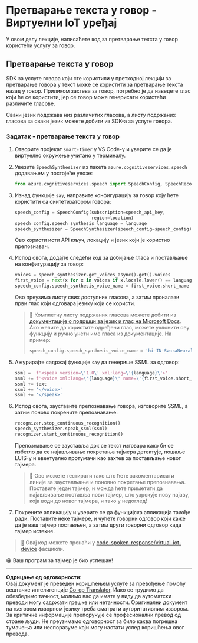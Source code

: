 <!--
CO_OP_TRANSLATOR_METADATA:
{
  "original_hash": "7966848a1f870e4c42edb4db67b13c57",
  "translation_date": "2025-08-28T12:39:28+00:00",
  "source_file": "6-consumer/lessons/3-spoken-feedback/virtual-device-text-to-speech.md",
  "language_code": "sr"
}
-->
# Претварање текста у говор - Виртуелни IoT уређај

У овом делу лекције, написаћете код за претварање текста у говор користећи услугу за говор.

## Претварање текста у говор

SDK за услуге говора који сте користили у претходној лекцији за претварање говора у текст може се користити за претварање текста назад у говор. Приликом захтева за говор, потребно је да наведете глас који ће се користити, јер се говор може генерисати користећи различите гласове.

Сваки језик подржава низ различитих гласова, а листу подржаних гласова за сваки језик можете добити из SDK-а за услуге говора.

### Задатак - претварање текста у говор

1. Отворите пројекат `smart-timer` у VS Code-у и уверите се да је виртуелно окружење учитано у терминалу.

1. Увезите `SpeechSynthesizer` из пакета `azure.cognitiveservices.speech` додавањем у постојеће увозе:

    ```python
    from azure.cognitiveservices.speech import SpeechConfig, SpeechRecognizer, SpeechSynthesizer
    ```

1. Изнад функције `say`, направите конфигурацију за говор коју ћете користити са синтетизатором говора:

    ```python
    speech_config = SpeechConfig(subscription=speech_api_key,
                                 region=location)
    speech_config.speech_synthesis_language = language
    speech_synthesizer = SpeechSynthesizer(speech_config=speech_config)
    ```

    Ово користи исти API кључ, локацију и језик који је користио препознавач.

1. Испод овога, додајте следећи код за добијање гласа и постављање на конфигурацију за говор:

    ```python
    voices = speech_synthesizer.get_voices_async().get().voices
    first_voice = next(x for x in voices if x.locale.lower() == language.lower())
    speech_config.speech_synthesis_voice_name = first_voice.short_name
    ```

    Ово преузима листу свих доступних гласова, а затим проналази први глас који одговара језику који се користи.

    > 💁 Комплетну листу подржаних гласова можете добити из [документације о подршци за језик и глас на Microsoft Docs](https://docs.microsoft.com/azure/cognitive-services/speech-service/language-support?WT.mc_id=academic-17441-jabenn#text-to-speech). Ако желите да користите одређени глас, можете уклонити ову функцију и ручно унети име гласа из документације. На пример:
    >
    > ```python
    > speech_config.speech_synthesis_voice_name = 'hi-IN-SwaraNeural'
    > ```

1. Ажурирајте садржај функције `say` да генерише SSML за одговор:

    ```python
    ssml =  f'<speak version=\'1.0\' xml:lang=\'{language}\'>'
    ssml += f'<voice xml:lang=\'{language}\' name=\'{first_voice.short_name}\'>'
    ssml += text
    ssml += '</voice>'
    ssml += '</speak>'
    ```

1. Испод овога, зауставите препознавање говора, изговорите SSML, а затим поново покрените препознавање:

    ```python
    recognizer.stop_continuous_recognition()
    speech_synthesizer.speak_ssml(ssml)
    recognizer.start_continuous_recognition()
    ```

    Препознавање се зауставља док се текст изговара како би се избегло да се најављивање покретања тајмера детектује, пошаље LUIS-у и евентуално протумачи као захтев за постављање новог тајмера.

    > 💁 Ово можете тестирати тако што ћете закоментарисати линије за заустављање и поновно покретање препознавања. Поставите један тајмер, и можда ћете приметити да најављивање поставља нови тајмер, што узрокује нову најаву, која води до новог тајмера, и тако у недоглед!

1. Покрените апликацију и уверите се да функцијска апликација такође ради. Поставите неке тајмере, и чућете говорни одговор који каже да је ваш тајмер постављен, а затим други говорни одговор када тајмер истекне.

> 💁 Овај код можете пронаћи у [code-spoken-response/virtual-iot-device](../../../../../6-consumer/lessons/3-spoken-feedback/code-spoken-response/virtual-iot-device) фасцикли.

😀 Ваш програм за тајмер је био успешан!

---

**Одрицање од одговорности**:  
Овај документ је преведен коришћењем услуге за превођење помоћу вештачке интелигенције [Co-op Translator](https://github.com/Azure/co-op-translator). Иако се трудимо да обезбедимо тачност, молимо вас да имате у виду да аутоматски преводи могу садржати грешке или нетачности. Оригинални документ на његовом изворном језику треба сматрати ауторитативним извором. За критичне информације препоручује се професионални превод од стране људи. Не преузимамо одговорност за било каква погрешна тумачења или неспоразуме који могу настати услед коришћења овог превода.